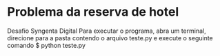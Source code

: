 # Problema da reserva de hotel
 Desafio Syngenta Digital
Para executar o programa, abra um terminal, direcione para a pasta contendo o arquivo teste.py e execute o seguinte comando $ python teste.py 
